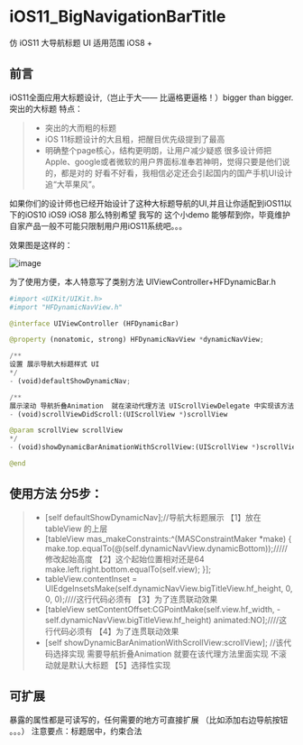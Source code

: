 # iOS11_BigNavigationBarTitle
仿 iOS11 大导航标题 UI
适用范围 iOS8 +
## 前言
iOS11全面应用大标题设计,（岂止于大—— 比逼格更逼格！）bigger than bigger. 
突出的大标题 特点：
> *  突出的大而粗的标题
> *  iOS 11标题设计的大且粗，把醒目优先级提到了最高
> *  明确整个page核心，结构更明朗，让用户减少疑惑
很多设计师把Apple、google或者微软的用户界面标准奉若神明，觉得只要是他们说的，都是对的 好看不好看，我相信必定还会引起国内的国产手机UI设计追“大苹果风”。


如果你们的设计师也已经开始设计了这种大标题导航的UI,并且让你适配到iOS11以下的iOS10 iOS9 iOS8 那么特别希望 我写的 这个小demo 能够帮到你，毕竟维护自家产品一般不可能只限制用户用iOS11系统吧。。。

效果图是这样的：

 ![image]( https://github.com/Li-Qun/iOS11_BigNavigationBarTitle/blob/master/iOS11_BigNavTitleDemo/show2.gif)
 
 为了使用方便，本人特意写了类别方法 UIViewController+HFDynamicBar.h
 
 ```python
 #import <UIKit/UIKit.h>
#import "HFDynamicNavView.h"

@interface UIViewController (HFDynamicBar)

@property (nonatomic, strong) HFDynamicNavView *dynamicNavView;

/**
 设置 展示导航大标题样式 UI
 */
- (void)defaultShowDynamicNav;

/**
 展示滚动 导航折叠Animation  就在滚动代理方法 UIScrollViewDelegate 中实现该方法
 - (void)scrollViewDidScroll:(UIScrollView *)scrollView

 @param scrollView scrollView
 */
- (void)showDynamicBarAnimationWithScrollView:(UIScrollView *)scrollView;

@end
 ```
## 使用方法 分5步：
> *  [self defaultShowDynamicNav];//导航大标题展示  【1】放在tableView 的上层
> *  [tableView mas_makeConstraints:^(MASConstraintMaker *make) {
        make.top.equalTo(@(self.dynamicNavView.dynamicBottom));/////修改起始高度 【2】这个起始位置相对还是64
        make.left.right.bottom.equalTo(self.view);
    }];
> *  tableView.contentInset = UIEdgeInsetsMake(self.dynamicNavView.bigTitleView.hf_height, 0, 0, 0);////这行代码必须有 【3】为了连贯联动效果
> *  [tableView setContentOffset:CGPointMake(self.view.hf_width, - self.dynamicNavView.bigTitleView.hf_height) animated:NO];////这行代码必须有 【4】为了连贯联动效果
> * [self showDynamicBarAnimationWithScrollView:scrollView]; //该代码选择实现 需要导航折叠Animation 就要在该代理方法里面实现 不滚动就是默认大标题 【5】选择性实现
    
 ## 可扩展  
 
 暴露的属性都是可读写的，任何需要的地方可直接扩展 （比如添加右边导航按钮 。。。）
 注意要点：标题居中，约束合法
